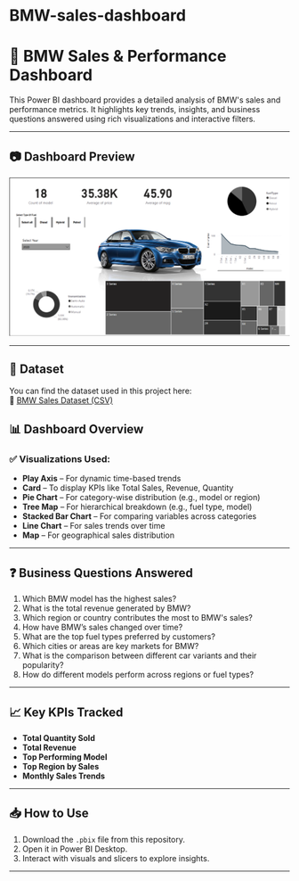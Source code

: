 # BMW-sales-dashboard

# 🚗 BMW Sales & Performance Dashboard

This Power BI dashboard provides a detailed analysis of BMW's sales and performance metrics. It highlights key trends, insights, and business questions answered using rich visualizations and interactive filters.

---

## 📷 Dashboard Preview

<a href="dashboard-screenshot.png">
  <img src="BMW Dashboard Screenshot.png" alt="Dashboard Screenshot" width="600"/>
</a>

---
## 📂 Dataset

You can find the dataset used in this project here:  
🔗 [BMW Sales Dataset (CSV)](https://github.com/Sandeep007900/BMW-sales-dashboard/blob/main/bmw.csv)



## 📊 Dashboard Overview

### ✅ Visualizations Used:
- **Play Axis** – For dynamic time-based trends
- **Card** – To display KPIs like Total Sales, Revenue, Quantity
- **Pie Chart** – For category-wise distribution (e.g., model or region)
- **Tree Map** – For hierarchical breakdown (e.g., fuel type, model)
- **Stacked Bar Chart** – For comparing variables across categories
- **Line Chart** – For sales trends over time
- **Map** – For geographical sales distribution

---

## ❓ Business Questions Answered

1. Which BMW model has the highest sales?
2. What is the total revenue generated by BMW?
3. Which region or country contributes the most to BMW's sales?
4. How have BMW’s sales changed over time?
5. What are the top fuel types preferred by customers?
6. Which cities or areas are key markets for BMW?
7. What is the comparison between different car variants and their popularity?
8. How do different models perform across regions or fuel types?

---

## 📈 Key KPIs Tracked

- **Total Quantity Sold**
- **Total Revenue**
- **Top Performing Model**
- **Top Region by Sales**
- **Monthly Sales Trends**

---

## 📥 How to Use

1. Download the `.pbix` file from this repository.
2. Open it in Power BI Desktop.
3. Interact with visuals and slicers to explore insights.

---


